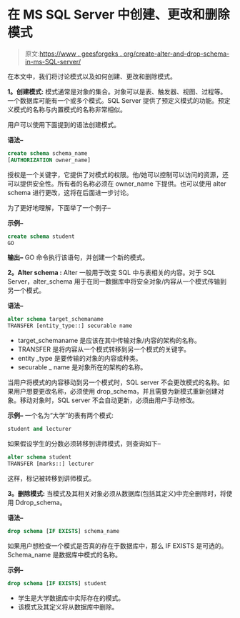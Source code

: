# 在 MS SQL Server 中创建、更改和删除模式

> 原文:[https://www . geesforgeks . org/create-alter-and-drop-schema-in-ms-SQL-server/](https://www.geeksforgeeks.org/create-alter-and-drop-schema-in-ms-sql-server/)

在本文中，我们将讨论模式以及如何创建、更改和删除模式。

**1。创建模式:**
模式通常是对象的集合。对象可以是表、触发器、视图、过程等。一个数据库可能有一个或多个模式。SQL Server 提供了预定义模式的功能。预定义模式的名称与内置模式的名称非常相似。

用户可以使用下面提到的语法创建模式。

**语法–**

```sql
create schema schema_name
[AUTHORIZATION owner_name] 
```

授权是一个关键字，它提供了对模式的权限。他/她可以控制可以访问的资源，还可以提供安全性。所有者的名称必须在 owner_name 下提供。也可以使用 alter schema 进行更改，这将在后面进一步讨论。

为了更好地理解，下面举了一个例子–

**示例–**

```sql
create schema student
GO 
```

**输出–**
GO 命令执行该语句，并创建一个新的模式。

**2。Alter schema :**
Alter 一般用于改变 SQL 中与表相关的内容。对于 SQL Server，alter_schema 用于在同一数据库中将安全对象/内容从一个模式传输到另一个模式。

**语法–**

```sql
alter schema target_schemaname
TRANSFER [entity_type::] securable name 
```

*   target_schemaname 是应该在其中传输对象/内容的架构的名称。
*   TRANSFER 是将内容从一个模式转移到另一个模式的关键字。
*   entity _type 是要传输的对象的内容或种类。
*   securable _ name 是对象所在的架构的名称。

当用户将模式的内容移动到另一个模式时，SQL server 不会更改模式的名称。如果用户想要更改名称，必须使用 drop_schema，并且需要为新模式重新创建对象。移动对象时，SQL server 不会自动更新，必须由用户手动修改。

**示例–**
一个名为“大学”的表有两个模式:

```sql
student and lecturer  
```

如果假设学生的分数必须转移到讲师模式，则查询如下–

```sql
alter schema student
TRANSFER [marks::] lecturer 
```

这样，标记被转移到讲师模式。

**3。删除模式:**
当模式及其相关对象必须从数据库(包括其定义)中完全删除时，将使用 Ddrop_schema。

**语法–**

```sql
drop schema [IF EXISTS] schema_name 
```

如果用户想检查一个模式是否真的存在于数据库中，那么 IF EXISTS 是可选的。Schema_name 是数据库中模式的名称。

**示例–**

```sql
drop schema [IF EXISTS] student 
```

*   学生是大学数据库中实际存在的模式。
*   该模式及其定义将从数据库中删除。